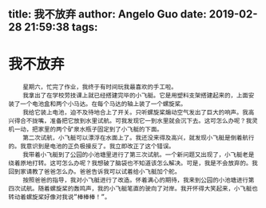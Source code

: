 title: 我不放弃
author: Angelo Guo
date: 2019-02-28 21:59:38
tags:
---
  # 我不放弃
        
        星期六，忙完了作业，我终于有时间玩我最喜欢的手工啦。
	    我拿出了在学校劳技课上就已经搭建完毕的小飞艇。它是用塑料支架搭建起来的，上面安装了一个电池盒和两个小马达。在每个马达的轴上装了一个螺旋桨。
	    我给它装上电池，迫不及待地合上了开关。只听螺旋桨煽动空气发出了巨大的响声。我高兴得合不拢嘴，准备把它放到水里试航。可我发现它一到水里就会沉下去。这可怎么办呢？我灵机一动，把家里的两个矿泉水瓶子固定到了小飞艇的下面。
	    第二次试航，小飞艇可以漂浮在水面上了。我还没来得及高兴，就发现小飞艇是倒着航行的。我意识到是电池的正负极接反了。我立即改正了这个错误。
	    我带着小飞艇到了公园的小池塘里进行了第三次试航。一个新问题又出现了，小飞艇老是绕着原地打转。这可怎么办呢？我想破了脑袋也不知道该怎么解决。可是，我是不会放弃的。我回到家请教了爸爸怎么办。爸爸告诉我可以试着给小飞艇加个舵。
	    按照爸爸的指导，我对小飞艇进行了改造。怀着满心的期待，我来到公园的小池塘进行第四次试航。随着螺旋桨的轰鸣声，我的小飞艇笔直的驶向了对岸。我开怀得大笑起来，小飞艇也转动着螺旋桨好像对我说”棒棒棒！”。